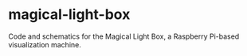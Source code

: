 magical-light-box
=================

Code and schematics for the Magical Light Box, a Raspberry Pi-based visualization machine.
